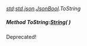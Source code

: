_[std](../../modules/std/std-module.md):[std.json](../../modules/std/std-json.md).[JsonBool](../../modules/std/std-json-jsonbool.md).ToString_
##### Method ToString:[String](../../modules/wonkey/wonkey-types-string.md)(  )
Deprecated!
